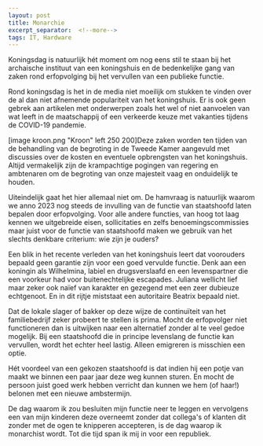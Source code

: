 ```yaml
---
layout: post
title: Monarchie
excerpt_separator:  <!--more-->
tags: IT, Hardware
---
```

Koningsdag is natuurlijk hét moment om nog eens stil te staan bij het archaische instituut van een koningshuis en de bedenkelijke gang van zaken rond erfopvolging bij het vervullen van een publieke functie.
<!--more-->
Rond koningsdag is het in de media niet moeilijk om stukken te vinden over de al dan niet afnemende populariteit van het koningshuis. Er is ook geen gebrek aan artikelen met onderwerpen zoals het wel of niet aanvoelen van wat leeft in de maatschappij of een verkeerde keuze met vakanties tijdens de COVID-19 pandemie.

[image kroon.png "Kroon" left 250 200]Deze zaken worden ten tijden van de behandling van de begroting in de Tweede Kamer aangevuld met discussies over de kosten en eventuele opbrengsten van het koningshuis. Altijd vermakelijk zijn de krampachtige pogingen van regering en ambtenaren om de begroting van onze majesteit vaag en onduidelijk te houden.

Uiteindelijk gaat het hier allemaal niet om. De hamvraag is natuurlijk waarom we anno 2023 nog steeds de invulling van de functie van staatshoofd laten bepalen door erfopvolging. Voor alle andere functies, van hoog tot laag kennen we uitgebreide eisen, sollicitaties en zelfs benoemingscommissies maar juist voor de functie van staatshoofd maken we gebruik van het slechts denkbare criterium: wie zijn je ouders?

Een blik in het recente verleden van het koningshuis leert dat voorouders bepaald geen garantie zijn voor een goed vervulde functie. Denk aan een koningin als Wilhelmina, labiel en drugsverslaafd en een levenspartner die een voorkeur had voor buitenechtelijke escapades. Juliana wellicht lief maar zeker ook naïef van karakter en gezegend met een zeer dubieuze echtgenoot. En in dit rijtje miststaat een autoritaire Beatrix bepaald niet.

Dat de lokale slager of bakker op deze wijze de continuïteit van het familiebedrijf zeker probeert te stellen is prima. Mocht de erfopvolger niet functioneren dan is uitwijken naar een alternatief zonder al te veel gedoe mogelijk. Bij een staatshoofd die in principe levenslang de functie kan vervullen, wordt het echter heel lastig. Alleen emigreren is misschien een optie.

Hét voordeel van een gekozen staatshoofd is dat indien hij een potje van maakt we binnen een paar jaar deze weg kunnen sturen. En mocht de persoon juist goed werk hebben verricht dan kunnen we hem (of haar!) belonen met een nieuwe ambstermijn. 

De dag waarom ik zou besluiten mijn functie neer te leggen en vervolgens een van mijn kinderen deze overneemt zonder dat collega's of klanten dit zonder met de ogen te knipperen accepteren, is de dag waarop ik monarchist wordt. Tot die tijd span ik mij in voor een republiek. 